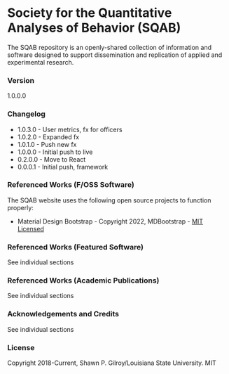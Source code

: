 # Society for the Quantitative Analyses of Behavior (SQAB)

The SQAB repository is an openly-shared collection of information and software designed to support dissemination and replication of applied and experimental research.

### Version

1.0.0.0

### Changelog

- 1.0.3.0 - User metrics, fx for officers
- 1.0.2.0 - Expanded fx
- 1.0.1.0 - Push new fx
- 1.0.0.0 - Initial push to live
- 0.2.0.0 - Move to React
- 0.0.0.1 - Initial push, framework

### Referenced Works (F/OSS Software)

The SQAB website uses the following open source projects to function properly:

- Material Design Bootstrap - Copyright 2022, MDBootstrap - [MIT Licensed](https://mdbootstrap.com/general/license/#license-free)

### Referenced Works (Featured Software)

See individual sections

### Referenced Works (Academic Publications)

See individual sections

### Acknowledgements and Credits

See individual sections

### License

Copyright 2018-Current, Shawn P. Gilroy/Louisiana State University. MIT
